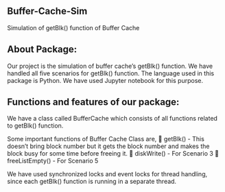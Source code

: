 ## Buffer-Cache-Sim

Simulation of getBlk() function of Buffer Cache



## About Package:

Our project is the simulation of buffer cache’s getBlk()
function. We have handled all five scenarios for getBlk()
function. The language used in this package is Python.
We have used Jupyter notebook for this purpose.


## Functions and features of our package:

We have a class called BufferCache which consists of all
functions related to getBlk() function.

Some important functions of Buffer Cache Class are,
   getBlk() - This doesn’t bring block number but it gets
    the block number and makes the block busy for some
    time before freeing it.
   diskWrite() - For Scenario 3
   freeListEmpty() - For Scenario 5

We have used synchronized locks and event locks for
thread handling, since each getBlk() function is running
in a separate thread.
